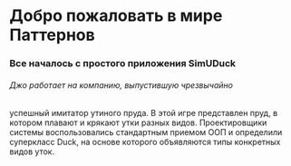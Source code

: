 # Добро пожаловать в мире Паттернов  #
### Все началось с простого приложения SimUDuck 
###### Джо работает на компанию, выпустившую чрезвычайно
успешный имитатор утиного пруда. В этой игре представлен пруд, в котором плавают и крякают утки разных видов.
Проектировщики системы воспользовались стандартным
приемом ООП и определили суперкласс Duck, на основе которого объявляются типы конкретных видов уток.
